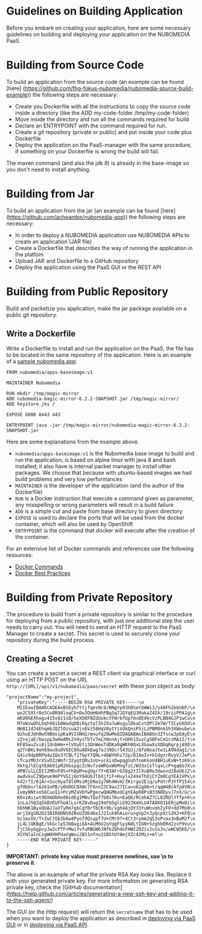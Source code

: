 # Guidelines on Building Application
Before you embark on creating your application, here are some necessary guidelines on building and deploying your application on the NUBOMEDIA PaaS. 

# Building from Source Code

To build an application from the source code (an example can be found [here] (https://github.com/fhg-fokus-nubomedia/nubomedia-source-build-example)) the following steps are necessary:
* Create you Dockerfile with all the instructions to copy the source code inside a directory (like the ADD my-code-folder /tmp/my-code-folder)
* Move inside the directory and run all the commands required for build
* Declare an ENTRYPOINT with the command required for run.
* Create a git repository (private or public) and put inside your code plus Dockerfile
* Deploy the application on the PaaS-manager with the same procedure, if something on your Dockerfile is wrong the build will fail.

The maven command (and also the jdk 8) is already in the base-image so you don't need to install anything.

# Building from Jar
To build an application from the jar (an example can be found [here] (https://github.com/acheambe/nubomedia-app)) the following steps are necessary:

* In order to deploy a NUBOMEDIA application use NUBOMEDIA APIs to create an application (JAR file)
* Create a Dockerfile that describes the way of running the application in the platfom
* Upload JAR and Dockerfile to a GitHub repository
* Deploy the application using the PaaS GUI or the REST API

# Building from Public Repository
Build and packetize you application, make the jar package available on a public git repository.

## Write a Dockerfile
Write a Dockerfile to install and run the application on the PaaS, the file has to be located in the same repository of the application. Here is an example of a [sample nubomedia app](https://github.com/acheambe/nubomedia-app):

```
FROM nubomedia/apps-baseimage:v1

MAINTAINER Nubomedia

RUN mkdir /tmp/magic-mirror
ADD nubomedia-magic-mirror-6.2.2-SNAPSHOT.jar /tmp/magic-mirror/
ADD keystore.jks /

EXPOSE 8080 8443 443

ENTRYPOINT java -jar /tmp/magic-mirror/nubomedia-magic-mirror-6.2.2-SNAPSHOT.jar

```

Here are some explanations from the example above.

* ```nubomedia/apps-baseimage:v1``` is the Nubomedia base image to build and run the application, is based on alpine linux with java 8 and bash installed; it also have is internal packet manager to install other packages. We choose that because with ubuntu-based images we had build problems and very low performances
* ```MAINTAINER``` is the developer of the application (and the author of the Dockerfile)
* ``` RUN ``` is a Docker instruction that execute a command given as parameter, any misspelling or wrong parameters will result in a build failure
* ```ADD``` is a simple cut and paste from base directory to given directory
* ```EXPOSE``` is used to declare the ports that will be used from the docker container, which will also be used by OpenShift
* ```ENTRYPOINT``` is the command that docker will execute after the creation of the container.

For an extensive list of Docker commands and references use the following resources:
* [Docker Commands](https://docs.docker.com/v1.8/reference/builder/)
* [Docker Best Practices](https://docs.docker.com/engine/articles/dockerfile_best-practices/)

# Building from Private Repository
The procedure to build from a private repository is similar to the procedure for deploying from a public repository, with just one additional step the user needs to carry out. You will need to send an HTTP request to the PaaS Manager to create a secret. This secret is used to securely clone your repository during the build process.

## Creating a Secret
You can create a secret a secret a REST client via graphical interface or curl using an HTTP POST on the URL  ```http://[URL]/api/v1/nubomedia/paas/secret``` with these json object as body:
```
"projectName":"my-project",
	"privateKey":"-----BEGIN RSA PRIVATE KEY-----\n
	MIIEowIBAAKCAQEAxBSEyhfttjfqesNc8/NNgYp93hDSetbWWi3/v48FhZebU6P/\n
	wx2C5XtrOo5Co8R98loqCh+Dw3OoH6HhPBqSq7JQYqEU3MakaZ4Sh/19rziPPA1g\n
	mKU9GEXhogu415vQz1sD/heXDQFNZdUokcYFNrbfGpfmsBEdkcVzPLBN4GJP1wCu\n
	M7oWzwOhLbqh98ib8WadqDBiRqztal5h2Xa7wWsgulDkaCvtOPlIm7W/TICyUXOd\n
	NH811dJ4EhqmbJQZlOzsuA2js6Vz58HqV8ytYiVdkQnsP5jLzPNM0nkSh3XWeube\n
	0zhuEJmh0wS9BmsipKa9VIXNH2/mnufq28wMoQIDAQABAoIBABUn3ZfscwJpEAyE\n
	zZ+ojaE/bwspp3wHeAMs2V4ysTbTv7eLh0nnAjt+UHh15uzCg5BFeCm1csMA1I/t\n
	KF8SwuZxi8jIdnbHm++lVXyEti3UnWeuTdDKa0gWKh0QxLXGowXsXQbqRqrpjA9D\n
	q2fnBKL9oh69au9uOVGEC0XuA8kEwg7aJ39Dcr543UJj/QfeNoaJtw1LA99dag1/\n
	G4is9dpBRPU4uIQo37CBLf1TbpYTQNL+46WYHhz72p/BIAoIv+kSdgsrRvyV/JeP\n
	cTcazMUJrXSxDZzWmfr32yqtQRu1nU+uckisDwpqgUuhfnoKkoU4BH1uKxW+tzK6\n
	XktqJlECgYEA601pR2HGspgcZcNv7zeWRGxWbMngfzC/W33sCsTlqvLcP+gq6bJX\n
	4PB7ulLCDII2MEnF05+Fh8pM+egUgr7Y+B3AFrOJDg2tIlXu8Ro3Uwoxd28oO61Z\n
	awdvkuCZ9Qeue9mPYVGIjQoY84UbJlbXjfiF+Huylx24VeThOjCYZm0CgYEA1VPk\n
	k42r7I/61Ar+SscHyaT8lUMssMjENa2y7Wh4WvH/ZKirgo2E1q/uPdtrP3YfP154\n
	gf0bbsrl6zm1oPB/y0UOGC0XWc7F6nn23C9ax27ICavo62g06+t/qqW4BcAfp8VN\n
	IxmyNNtvo56CuoI1+PcyMZaVbYwPgecwQHGMboUCgYEApR8PsB33N8DyvJ7nX/Gc\n
	K6vzAiiwt9DXmDbHe88sdEg1M0uTQaf7b0iTKu+EaQ6/RCehAZ7CL8ZROlYYfp+6\n
	1nLaJ5QZq5kBVEUFhoAlLsrKZ8vDag194FO5glLG92JKmXLU4TA8KO1bERjpMoBi\n
	h6hNK1ByxQUAJJaXTyRm7gkCgYBrTbCK+9b/vgh4AjOY33YuWnvmhIyFO+dd7Mo0\n
	mrj3XgSN2D21BIRODN50ZNsUZ9Ed6eIJ2Iuk9hAieru+gVp2n3yQcpXtSZHJ+KFQ\n
	bc1mxXV/T+ZwCtGb3bAw4Pyof9QsapT7U+CMr9f+4Ct3rymA2q53vPvax3nBaM2f\n
	jL4LlQKBgE/VkGclp53bBagi6A+AiM6U2oYqgFSyyNdLYI6N+5zghbERd2zvF9Vu\n
	fjCSbyGgpvyJw2cPTF+MwiYvfuRBGW6JNfk2QhdoFHWIZ0Zis2cGs3o/wHCW5K6/\n
	XSYNlaIoCsgWHXHPUaVgWui2B51nfnu31B5tUYAmjXZc42Miz+ml\n
	-----END RSA PRIVATE KEY-----"
}
```
**IMPORTANT: private key value must preserve newlines, use \n to preserve it**. 

The above is an example of what the private RSA Key looks like. Replace it with your generated private key. For more information on generating RSA private key, check the [GitHub documentation] (https://help.github.com/articles/generating-a-new-ssh-key-and-adding-it-to-the-ssh-agent/)  

The GUI (or the Http request) will return the ```secretname``` that has to be used when you want to deploy the application as described in [deploying via PaaS GUI](https://github.com/nubomedia/developer-guidelines/blob/develop/docs/paas/paas-gui.md) or in [deploying via PaaS API](https://github.com/nubomedia/developer-guidelines/blob/develop/docs/paas/paas-api.md).

